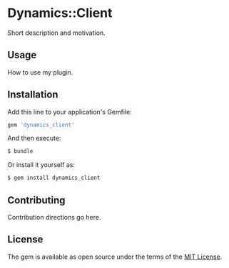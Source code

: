 # Dynamics::Client
Short description and motivation.

## Usage
How to use my plugin.

## Installation
Add this line to your application's Gemfile:

```ruby
gem 'dynamics_client'
```

And then execute:
```bash
$ bundle
```

Or install it yourself as:
```bash
$ gem install dynamics_client
```

## Contributing
Contribution directions go here.

## License
The gem is available as open source under the terms of the [MIT License](http://opensource.org/licenses/MIT).
